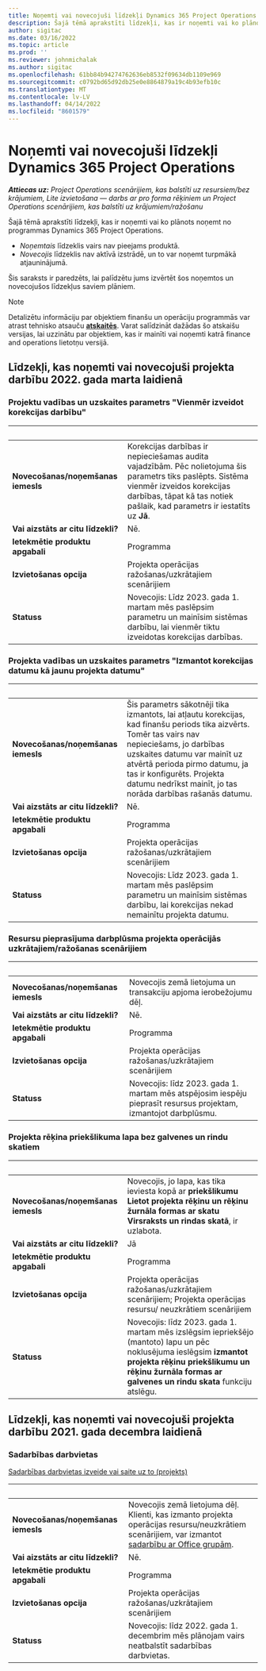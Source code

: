 ```yaml
---
title: Noņemti vai novecojuši līdzekļi Dynamics 365 Project Operations
description: Šajā tēmā aprakstīti līdzekļi, kas ir noņemti vai ko plānots noņemt no programmas Dynamics 365 Project Operations.
author: sigitac
ms.date: 03/16/2022
ms.topic: article
ms.prod: ''
ms.reviewer: johnmichalak
ms.author: sigitac
ms.openlocfilehash: 61bb84b94274762636eb8532f09634db1109e969
ms.sourcegitcommit: c0792bd65d92db25e0e8864879a19c4b93efb10c
ms.translationtype: MT
ms.contentlocale: lv-LV
ms.lasthandoff: 04/14/2022
ms.locfileid: "8601579"
---
```

# <a name="removed-or-deprecated-features-in-dynamics-365-project-operations"></a>Noņemti vai novecojuši līdzekļi Dynamics 365 Project Operations

_**Attiecas uz:** Project Operations scenārijiem, kas balstīti uz resursiem/bez krājumiem, Lite izvietošana — darbs ar pro forma rēķiniem un Project Operations scenārijiem, kas balstīti uz krājumiem/ražošanu_

Šajā tēmā aprakstīti līdzekļi, kas ir noņemti vai ko plānots noņemt no programmas Dynamics 365 Project Operations.

- *Noņemtais* līdzeklis vairs nav pieejams produktā.
- *Novecojis* līdzeklis nav aktīvā izstrādē, un to var noņemt turpmākā atjauninājumā.

Šis saraksts ir paredzēts, lai palīdzētu jums izvērtēt šos noņemtos un novecojušos līdzekļus saviem plāniem.

> [!NOTE]
> Detalizētu informāciju par objektiem finanšu un operāciju programmās var atrast tehnisko atsauču [**atskaitēs**](/dynamics/s-e/global/axtechrefrep_61). Varat salīdzināt dažādas šo atskaišu versijas, lai uzzinātu par objektiem, kas ir mainīti vai noņemti katrā finance and operations lietotņu versijā.

## <a name="features-removed-or-deprecated-in-the-project-operations-march-2022-release"></a>Līdzekļi, kas noņemti vai novecojuši projekta darbību 2022. gada marta laidienā

### <a name="project-management-and-accounting-always-create-adjustment-transaction-parameter"></a>Projektu vadības un uzskaites parametrs "Vienmēr izveidot korekcijas darbību"

| &nbsp; | &nbsp; |
|--------|--------|
| **Novecošanas/noņemšanas iemesls** | Korekcijas darbības ir nepieciešamas audita vajadzībām. Pēc nolietojuma šis parametrs tiks paslēpts. Sistēma vienmēr izveidos korekcijas darbības, tāpat kā tas notiek pašlaik, kad parametrs ir iestatīts uz **Jā**. |
| **Vai aizstāts ar citu līdzekli?** | Nē. |
| **Ietekmētie produktu apgabali** | Programma |
| **Izvietošanas opcija** | Projekta operācijas ražošanas/uzkrātajiem scenārijiem |
| **Statuss** | Novecojis: Līdz 2023. gada 1. martam mēs paslēpsim parametru un mainīsim sistēmas darbību, lai vienmēr tiktu izveidotas korekcijas darbības. |

### <a name="project-management-and-accounting-use-adjustment-date-as-new-project-date-parameter"></a>Projekta vadības un uzskaites parametrs "Izmantot korekcijas datumu kā jaunu projekta datumu"

| &nbsp; | &nbsp; |
|--------|--------|
| **Novecošanas/noņemšanas iemesls** | Šis parametrs sākotnēji tika izmantots, lai atļautu korekcijas, kad finanšu periods tika aizvērts. Tomēr tas vairs nav nepieciešams, jo darbības uzskaites datumu var mainīt uz atvērtā perioda pirmo datumu, ja tas ir konfigurēts. Projekta datumu nedrīkst mainīt, jo tas norāda darbības rašanās datumu. |
| **Vai aizstāts ar citu līdzekli?** | Nē. |
| **Ietekmētie produktu apgabali** | Programma |
| **Izvietošanas opcija** | Projekta operācijas ražošanas/uzkrātajiem scenārijiem |
| **Statuss** | Novecojis: Līdz 2023. gada 1. martam mēs paslēpsim parametru un mainīsim sistēmas darbību, lai korekcijas nekad nemainītu projekta datumu. |

### <a name="resource-request-workflow-in-project-operations-for-stockedproduction-based-scenarios"></a>Resursu pieprasījuma darbplūsma projekta operācijās uzkrātajiem/ražošanas scenārijiem

| &nbsp; | &nbsp; |
|--------|--------|
| **Novecošanas/noņemšanas iemesls** | Novecojis zemā lietojuma un transakciju apjoma ierobežojumu dēļ. |
| **Vai aizstāts ar citu līdzekli?** | Nē. |
| **Ietekmētie produktu apgabali** | Programma |
| **Izvietošanas opcija** | Projekta operācijas ražošanas/uzkrātajiem scenārijiem |
| **Statuss** | Novecojis: līdz 2023. gada 1. martam mēs atspējosim iespēju pieprasīt resursus projektam, izmantojot darbplūsmu. |

### <a name="project-invoice-proposal-page-without-header-and-lines-views"></a>Projekta rēķina priekšlikuma lapa bez galvenes un rindu skatiem

| &nbsp; | &nbsp; |
|--------|--------|
| **Novecošanas/noņemšanas iemesls** | Novecojis, jo lapa, kas tika ieviesta kopā ar **priekšlikumu Lietot projekta rēķinu un rēķinu žurnāla formas ar skatu Virsraksts un rindas skatā**, ir uzlabota. |
| **Vai aizstāts ar citu līdzekli?** | Jā |
| **Ietekmētie produktu apgabali** | Programma |
| **Izvietošanas opcija** | Projekta operācijas ražošanas/uzkrātajiem scenārijiem; Projekta operācijas resursu/ neuzkrātiem scenārijiem |
| **Statuss** | Novecojis: līdz 2023. gada 1. martam mēs izslēgsim iepriekšējo (mantoto) lapu un pēc noklusējuma ieslēgsim **izmantot projekta rēķinu priekšlikumu un rēķinu žurnāla formas ar galvenes un rindu skata** funkciju atslēgu. |

## <a name="features-removed-or-deprecated-in-the-project-operations-december-2021-release"></a>Līdzekļi, kas noņemti vai novecojuši projekta darbību 2021. gada decembra laidienā

### <a name="collaboration-workspaces"></a>Sadarbības darbvietas

[Sadarbības darbvietas izveide vai saite uz to (projekts)](/dynamicsax-2012/appuser-itpro/create-or-link-to-a-collaboration-workspace-project)

| &nbsp; | &nbsp; |
|--------|--------|
| **Novecošanas/noņemšanas iemesls** | Novecojis zemā lietojuma dēļ. Klienti, kas izmanto projekta operācijas resursu/neuzkrātiem scenārijiem, var izmantot [sadarbību ar Office grupām](../project-management/collaboration-groups.md). |
| **Vai aizstāts ar citu līdzekli?** | Nē. |
| **Ietekmētie produktu apgabali** | Programma  |
| **Izvietošanas opcija** | Projekta operācijas ražošanas/uzkrātajiem scenārijiem |
| **Statuss** | Novecojis: līdz 2022. gada 1. decembrim mēs plānojam vairs neatbalstīt sadarbības darbvietas. |
